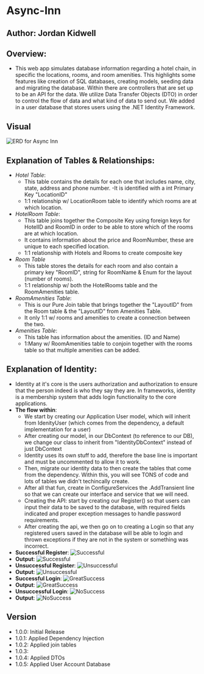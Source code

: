# Async-Inn

## Author: Jordan Kidwell

## Overview:
- This web app simulates database information regarding a hotel chain, in specific the locations, rooms, and room amenities. This highlights some features like creation of SQL databases, creating models, seeding data and migrating the database. Within there are controllers that are set up to be an API for the data. We utilize Data Transfer Objects (DTO) in order to control the flow of data and what kind of data to send out. We added in a user database that stores users using the .NET Identity Framework.

## Visual
![ERD for Async Inn](assets/AsyncInnERD1.png)


## Explanation of Tables & Relationships:
-  *Hotel Table*:
   - This table contains the details for each one that includes name, city, state, address and phone number. 
   -It is identified with a int Primary Key "LocationID"
   - 1:1 relationship w/ LocationRoom table to identify which rooms are at which location.
- *HotelRoom Table*:
  - This table joins together the Composite Key using foreign keys for HotelID and RoomID in order to be able to store which of the rooms are at which location.
  - It contains information about the price and RoomNumber, these are unique to each specified location.
  - 1:1 relationship with Hotels and Rooms to create composite key
- *Room Table* 
  - This table stores the details for each room and also contain a primary key "RoomID", string for RoomName & Enum for the layout (number of rooms).
  - 1:1 relationship w/ both the HotelRooms table and the RoomAmenities table.
- *RoomAmenities Table*:
  - This is our Pure Join table that brings together the "LayoutID" from the Room table & the "LayoutID" from Amenities Table.
  - It only 1:1 w/ rooms and amenities to create a connection between the two. 
- *Amenities Table*:
  - This table has information about the amenities. (ID and Name)
  - 1:Many w/ RoomAmenities table to conjoin together with the rooms table so that multiple amenities can be added.

## Explanation of Identity: 
- Identity at it's core is the users authorization and authorization to ensure that the person indeed is who they say they are. In frameworks, identity is a membership system that adds login functionality to the core applications.
- **The flow within**: 
  - We start by creating our Application User model, which will inherit from IdenityUser (which comes from the dependency, a default implementation for a user)
  - After creating our model, in our DbContext (to reference to our DB), we change our class to inherit from "IdentityDbContext" instead of just DbContext
  - Identity uses its own stuff to add, therefore the base line is important and must be uncommented to allow it to work.
  - Then, migrate our identity data to then create the tables that come from the dependency. Within this, you will see TONS of code and lots of tables we didn't techincally create.
  - After all that fun, create in ConfigureServices the .AddTransient line so that we can create our interface and service that we will need.
  - Creating the API: start by creating our Register() so that users can input their data to be saved to the database, with required fields indicated and proper exception messages to handle password requirements.
  - After creating the api, we then go on to creating a Login so that any registered users saved in the database will be able to login and thrown exceptions if they are not in the system or something was incorrect.
- **Successful Register**:
![Successful](./assets/registeruser.png)   
- **Output**:
![Successful](./assets/successfulregister.png)  
- **Unsuccessful Register**:
![Unsuccessful](./assets/nonumbersregister.png) 
- **Output**:
![Unsuccessful](./assets/regsiternosuccess.png)
- **Successful Login**:
![GreatSuccess](./assets/correctpassword.png)
- **Output**:
![GreatSuccess](./assets/successful-login.png)
- **Unsuccessful Login**:
![NoSuccess](./assets/wrongpassword.png)
- **Output**:
![NoSuccess](./assets/incorrectpassword.png)

## Version
- 1.0.0: Initial Release
- 1.0.1: Applied Dependency Injection
- 1.0.2: Applied join tables
- 1.0.3: 
- 1.0.4: Applied DTOs
- 1.0.5: Applied User Account Database